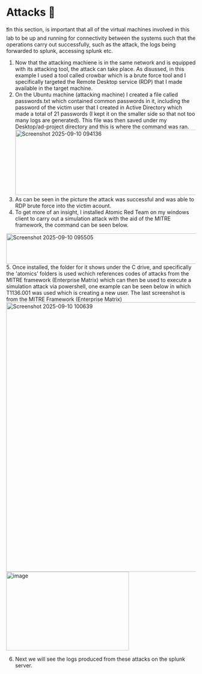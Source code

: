 # Attacks 🎯
❗In this section, is important that all of the virtual machines involved in this lab to be up and running for connectivity between the systems such that the operations carry out successfully, such as the attack, the logs being forwarded to splunk, accessing splunk etc. 
1. Now that the attacking machiene is in the same network and is equipped with its attacking tool, the attack can take place. As disussed, in this example I used a tool called crowbar which is a brute force tool and I specifically targeted the Remote Desktop service (RDP) that I made available in the target machine.
2. On the Ubuntu machine (attacking machine) I created a file called passwords.txt which contained common passwords in it, including the password of the victim user that I created in Active Directory which made a total of 21 passwords (I kept it on the smaller side so that not too many logs are generated). This file was then saved under my Desktop/ad-project directory and this is where the command was ran.
   <img width="1273" height="173" alt="Screenshot 2025-09-10 094136" src="https://github.com/user-attachments/assets/b76fbbde-2d11-44d8-89a8-7f9de3ca1907" />
3. As can be seen in the picture the attack was successful and was able to RDP brute force into the victim acount.
4. To get more of an insight, I installed Atomic Red Team on my windows client to carry out a simulation attack with the aid of the MITRE framework, the command can be seen below.
<img width="1071" height="81" alt="Screenshot 2025-09-10 095505" src="https://github.com/user-attachments/assets/e61db757-63d9-41e7-8b9f-3475c655764e" />
5. Once installed, the folder for it shows under the C drive, and specifically the 'atomics' folders is used wchich references codes of attacks from the MITRE framework (Enterprise Matrix) which can then be used to execute a simulation attack via powershell, one example can be seen below in which T1136.001 was used which is creating a new user. The last screenshot is from the MITRE Framework (Enterprise Matrix)
<img width="943" height="715" alt="Screenshot 2025-09-10 100639" src="https://github.com/user-attachments/assets/1de7d72b-ce79-4bce-a890-bf94785df0ff" />
<img width="326" height="209" alt="image" src="https://github.com/user-attachments/assets/8b055aa3-cecf-4739-ab62-44d1f614e873" />

6. Next we will see the logs produced from these attacks on the splunk server.


